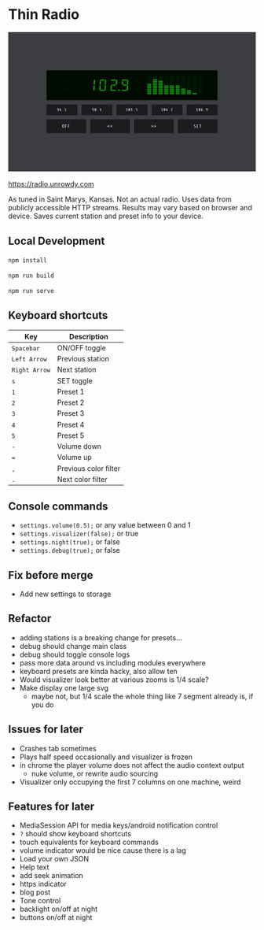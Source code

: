 # Thin Radio

![screenshot](screencast.gif)

https://radio.unrowdy.com

As tuned in Saint Marys, Kansas. Not an actual radio. Uses data from publicly accessible HTTP streams. Results may vary based on browser and device. Saves current station and preset info to your device.

## Local Development

`npm install`

`npm run build`

`npm run serve`

## Keyboard shortcuts

Key | Description
---|---
`Spacebar` | ON/OFF toggle
`Left Arrow` | Previous station
`Right Arrow` | Next station
`s` | SET toggle
`1` | Preset 1
`2` | Preset 2
`3` | Preset 3
`4` | Preset 4
`5` | Preset 5
`-` | Volume down
`=` | Volume up
`,` | Previous color filter
`.` | Next color filter

## Console commands

  * `settings.volume(0.5);` or any value between 0 and 1
  * `settings.visualizer(false);` or true
  * `settings.night(true);` or false
  * `settings.debug(true);` or false

## Fix before merge

  * Add new settings to storage

## Refactor

  * adding stations is a breaking change for presets...
  * debug should change main class
  * debug should toggle console logs
  * pass more data around vs including modules everywhere
  * keyboard presets are kinda hacky, also allow ten
  * Would visualizer look better at various zooms is 1/4 scale?
  * Make display one large svg
    * maybe not, but 1/4 scale the whole thing like 7 segment already is, if you do

## Issues for later

  * Crashes tab sometimes
  * Plays half speed occasionally and visualizer is frozen
  * in chrome the player volume does not affect the audio context output
    * nuke volume, or rewrite audio sourcing
  * Visualizer only occupying the first 7 columns on one machine, weird

## Features for later

  * MediaSession API for media keys/android notification control
  * `?` should show keyboard shortcuts
  * touch equivalents for keyboard commands
  * volume indicator would be nice cause there is a lag
  * Load your own JSON
  * Help text
  * add seek animation
  * https indicator
  * blog post
  * Tone control
  * backlight on/off at night
  * buttons on/off at night
